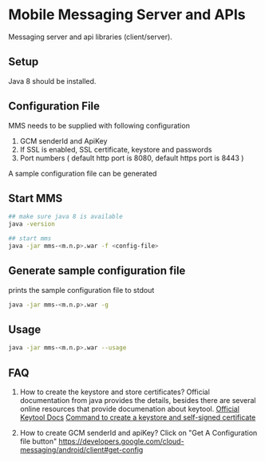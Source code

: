 # Mobile Messaging Server and APIs

Messaging server and  api libraries (client/server).

## Setup

Java 8 should be installed.

## Configuration File

MMS needs to be supplied with following configuration

1. GCM senderId and ApiKey
2. If SSL is enabled, SSL certificate, keystore and passwords
3. Port numbers ( default http port is 8080, default https port is 8443 )

A sample configuration file can be generated 

## Start MMS
```bash
## make sure java 8 is available
java -version

## start mms
java -jar mms-<m.n.p>.war -f <config-file>
```

## Generate sample configuration file

prints the sample configuration file to stdout
```bash
java -jar mms-<m.n.p>.war -g
```

## Usage
```bash
java -jar mms-<m.n.p>.war --usage
```

## FAQ

1. How to create the keystore and store certificates?
   Official documentation from java provides the details, besides there are several online resources that provide documenation about keytool.
   [Official Keytool Docs](http://docs.oracle.com/javase/6/docs/technotes/tools/solaris/keytool.html)
   [Command to create a keystore and self-signed certificate](KEYGEN.md)  

2. How to create GCM senderId and apiKey?
   Click on "Get A Configuration file button"
   https://developers.google.com/cloud-messaging/android/client#get-config